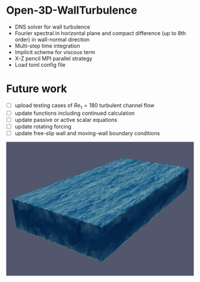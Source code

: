 # Open-3D-WallTurbulence
- DNS solver for wall turbulence
- Fourier spectral in horizontal plane and compact difference (up to 8th order) in wall-normal direction
- Multi-step time integration
- Implicit scheme for viscous term
- X-Z pencil MPI parallel strategy
- Load toml config file

# Future work
- [ ] upload testing cases of $Re_\tau=180$ turbulent channel flow
- [ ] update functions including continued calculation
- [ ] update passive or active scalar equations
- [ ] update rotating forcing
- [ ] update free-slip wall and moving-wall boundary conditions

![](Retau-550.png "$Re_\tau=550$ channel turbulence snapshot")
